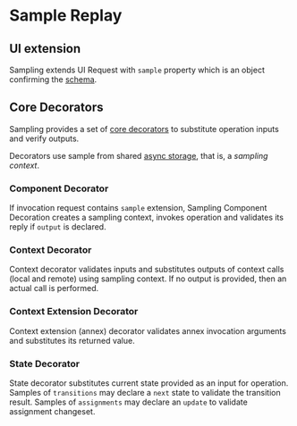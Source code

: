# Sample Replay

## UI extension

Sampling extends UI Request with `sample` property which is an object confirming
the [schema](../src/sample.cos.yaml).

## Core Decorators

Sampling provides a set of [core decorators](#) to substitute operation inputs and verify outputs.

Decorators use sample from shared [async storage](https://nodejs.org/api/async_context.html), that
is, a *sampling context*.

### Component Decorator

If invocation request contains `sample` extension, Sampling Component Decoration creates a sampling
context, invokes operation and validates its reply if `output` is declared.

### Context Decorator

Context decorator validates inputs and substitutes outputs of context calls (local and remote) using
sampling context. If no output is provided, then an actual call is performed.

### Context Extension Decorator

Context extension (annex) decorator validates annex invocation arguments and substitutes its
returned value.

### State Decorator

State decorator substitutes current state provided as an input for operation. Samples
of `transitions` may declare a `next` state to validate the transition result. Samples
of `assignments` may declare an `update` to validate assignment changeset.
